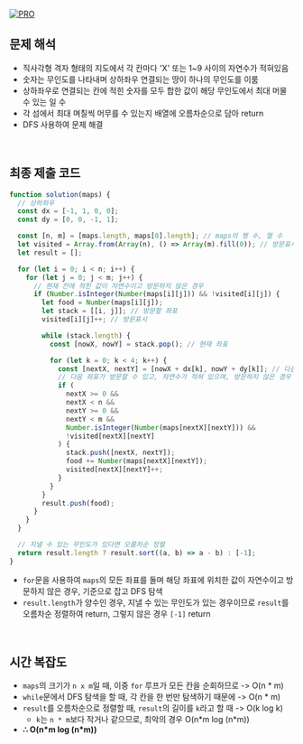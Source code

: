 [![PRO]][Link]

## 문제 해석

- 직사각형 격자 형태의 지도에서 각 칸마다 'X' 또는 1~9 사이의 자연수가 적혀있음
- 숫자는 무인도를 나타내며 상하좌우 연결되는 땅이 하나의 무인도를 이룸
- 상하좌우로 연결되는 칸에 적힌 숫자를 모두 합한 값이 해당 무인도에서 최대 머물 수 있는 일 수
- 각 섬에서 최대 며칠씩 머무를 수 있는지 배열에 오름차순으로 담아 return
- DFS 사용하여 문제 해결

<br/>

## 최종 제출 코드

```javascript
function solution(maps) {
  // 상하좌우
  const dx = [-1, 1, 0, 0];
  const dy = [0, 0, -1, 1];

  const [n, m] = [maps.length, maps[0].length]; // maps의 행 수, 열 수
  let visited = Array.from(Array(n), () => Array(m).fill(0)); // 방문표시
  let result = [];

  for (let i = 0; i < n; i++) {
    for (let j = 0; j < m; j++) {
      // 현재 칸에 적힌 값이 자연수이고 방문하지 않은 경우
      if (Number.isInteger(Number(maps[i][j])) && !visited[i][j]) {
        let food = Number(maps[i][j]);
        let stack = [[i, j]]; // 방문할 좌표
        visited[i][j]++; // 방문표시

        while (stack.length) {
          const [nowX, nowY] = stack.pop(); // 현재 좌표

          for (let k = 0; k < 4; k++) {
            const [nextX, nextY] = [nowX + dx[k], nowY + dy[k]]; // 다음 좌표
            // 다음 좌표가 방문할 수 있고, 자연수가 적혀 있으며, 방문하지 않은 경우
            if (
              nextX >= 0 &&
              nextX < n &&
              nextY >= 0 &&
              nextY < m &&
              Number.isInteger(Number(maps[nextX][nextY])) &&
              !visited[nextX][nextY]
            ) {
              stack.push([nextX, nextY]);
              food += Number(maps[nextX][nextY]);
              visited[nextX][nextY]++;
            }
          }
        }
        result.push(food);
      }
    }
  }

  // 지낼 수 있는 무인도가 있다면 오름차순 정렬
  return result.length ? result.sort((a, b) => a - b) : [-1];
}
```

- `for`문을 사용하여 `maps`의 모든 좌표를 돌며 해당 좌표에 위치한 값이 자연수이고 방문하지 않은 경우, 기준으로 잡고 DFS 탐색
- `result.length`가 양수인 경우, 지낼 수 있는 무인도가 있는 경우이므로 `result`를 오름차순 정렬하여 return, 그렇지 않은 경우 `[-1]` return

<br/>

## 시간 복잡도

- `maps`의 크기가 `n x m`일 때, 이중 `for` 루프가 모든 칸을 순회하므로 -> O(n \* m)
- `while`문에서 DFS 탐색을 할 때, 각 칸을 한 번만 탐색하기 때문에 -> O(n \* m)
- `result`를 오름차순으로 정렬할 때, `result`의 길이를 `k`라고 할 때 -> O(k log k)
  - `k`는 `n * m`보다 작거나 같으므로, 최악의 경우 O(n\*m log (n\*m))
- **∴ O(n\*m log (n\*m))**

<!---------------------------------------------------------------------------->

[PRO]: https://github.com/GoSSaChin/algorithm-js/assets/107768516/67c43b52-bc3f-4571-a249-5519021afbb0
[Link]: https://school.programmers.co.kr/learn/courses/30/lessons/154540
